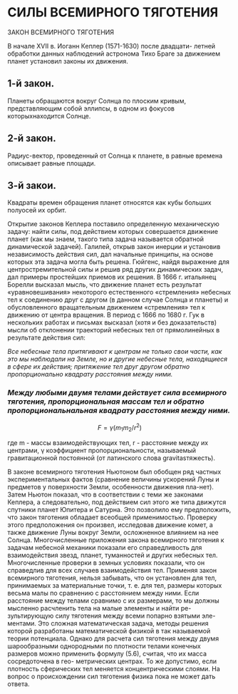 # __СИЛЫ ВСЕМИРНОГО ТЯГОТЕНИЯ__

ЗАКОН ВСЕМИРНОГО ТЯГОТЕНИЯ

В начале ХѴII в. Иоганн Кеплер (1571-1630) после двадцати- летней обработки данных наблюдений астронома Тихо Браге за движением планет установил законы их движения.

## __1-й закон.__
Планеты обращаются вокруг Солнца по плоским кривым, представляющим собой эллипсы, в одном из фокусов которыхнаходится Солнце.

## __2-й закон.__
Радиус-вектор, проведенный от Солнца к планете, в равные времена описывает равные площади.

## __3-й закои.__
Квадраты времен обращения планет относятся как кубы больших полуосей их орбит.

Открытие законов Кеплера поставило определенную механическую задачу: найти силы, под действием которых совершается движение планет (как мы знаем, такого типа задача называется обратной
динамической задачей). Галилей, открыв закон инерции и установив независимость действия сил, дал начальные принципы, на основе которых эта задача могла быть решена. Гюйгенс, найдя выражение для центростремительной силы и решив ряд других динамических задач, дал примеры простейших приемов их решения. В 1666 г. итальянец Борелли высказал мысль, что движение планет есть результат «уравновешивания» некоторого естественного «стремления» небесных тел к соединению друг с другом (в данном случае Солнца и планеты) и обусловленного вращательным движением
«стремления» тел к движению от центра вращения. В период с 1666 по 1680 г. Гук в нескольких работах и письмах высказал (хотя и без доказательств) мысли об отклонении траекторий небесных тел от прямолинейных в результате действия сил:

_Все небесные тела притягивают к центрам не только свои части, как это мы наблюдали на Земле, но и другие небесные тела, находящиеся в сфере их действия; притяжение тел друг другом обратно пропорционально квадрату расстояния между ними._


### ___Между любыми двумя телами действует сила всемирного тяготения, пропорциональная массам тел и обратно пропорциональнальная квадрату расстояния между ними.___ 


 $$ F= γ( {m_{1}m_{2} /r^2}) $$

где m - массы взаимодействующих тел, r - расстояние между их центрами, γ коэффициент пропорциональности, называемый гравитационной постоянной (от латинского слова gravitasтяжесть).

В законе всемирного тяготения Ньютоном был обобщен ряд частных экспериментальных фактов (сравнение величины ускорений Луны и предметов у поверхности Земли, особенности движения пла-нет). Затем Ньютон показал, что в соответствии с теми же законами
Кеплера, а следовательно, под действием сил этого же типа движутся спутники планет Юпитера и Сатурна. Это позволило ему предположить, что закон тяготения обладает всеобщей применимостью.
Проверку этого предположения он произвел, исследовав движение комет, а также движение Луны вокруг Земли, осложненное влиянием на нее Солнца. Многочисленные приложения закона всемирного тяготения к задачам небесной механики показали его справедливость для взаимодействия звезд, планет, туманностей и других
небесных тел. Многочисленные проверки в земных условиях показали, что он справедлив для всех случаев взаимодействия тел.
Применяя закон всемирного тяготения, нельзя забывать, что он установлен для тел, принимаемых за материальные точки, т. е. для тел, размеры которых весьма малы по сравнению с расстоянием
между ними. Если расстояние между телами сравнимо с их размерами, то мы должны мысленно расчленить тела на малые элементы и найти ре- зультирующую силу тяготения между всеми попарно взятыми эле-
ментами. Это сложная математическая задача, методы решения которой разработаны математической физикой в так называемой теории потенциала.
Однако для расчета сил тяготения между двумя шарообразными однородными по плотности телами конечных размеров можно применить формулу (5.6), считая, что их масса сосредоточена в гео-
метрических центрах. То же допустимо, если плотность сферических тел меняется концентрическими слоями. На вопрос о происхождении сил тяготения физика пока не может дать ответа.





